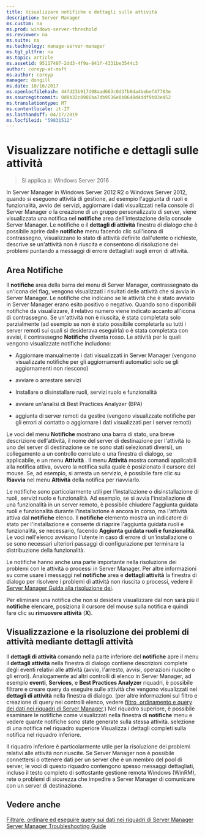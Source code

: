 ```yaml
---
title: Visualizzare notifiche e dettagli sulle attività
description: Server Manager
ms.custom: na
ms.prod: windows-server-threshold
ms.reviewer: na
ms.suite: na
ms.technology: manage-server-manager
ms.tgt_pltfrm: na
ms.topic: article
ms.assetid: 95117407-2dd3-4f9a-841f-4331be3544c3
author: coreyp-at-msft
ms.author: coreyp
manager: dongill
ms.date: 10/16/2017
ms.openlocfilehash: 44fd23b917d08aad663c0d3fb8da4bebef47783e
ms.sourcegitcommit: 0d0b32c8986ba7db9536e0b8648d4ddf9b03e452
ms.translationtype: MT
ms.contentlocale: it-IT
ms.lasthandoff: 04/17/2019
ms.locfileid: "59831512"
---
```

# <a name="view-task-details-and-notifications"></a>Visualizzare notifiche e dettagli sulle attività

>Si applica a: Windows Server 2016

In Server Manager in Windows Server 2012 R2 o Windows Server 2012, quando si eseguono attività di gestione, ad esempio l'aggiunta di ruoli e funzionalità, avvio dei servizi, aggiornare i dati visualizzati nella console di Server Manager o la creazione di un gruppo personalizzato di server, viene visualizzata una notifica nel **notifiche** area dell'intestazione della console Server Manager. Le notifiche e il **dettagli di attività** finestra di dialogo che è possibile aprire dalle **notifiche** menu facendo clic sull'icona di contrassegno, visualizzano lo stato di attività definite dall'utente o richieste, descrive se un'attività non è riuscita e consentono di risoluzione dei problemi puntando a messaggi di errore dettagliati sugli errori di attività.

## <a name="the-notifications-area"></a>Area Notifiche
Il **notifiche** area della barra dei menu di Server Manager, contrassegnato da un'icona del flag, vengono visualizzati i risultati delle attività che si avvia in Server Manager. Le notifiche che indicano se le attività che è stato avviato in Server Manager erano esito positivo o negativo. Quando sono disponibili notifiche da visualizzare, il relativo numero viene indicato accanto all'icona di contrassegno. Se un'attività non è riuscita, è stata completata solo parzialmente (ad esempio se non è stato possibile completarla su tutti i server remoti sui quali si desiderava eseguirla) o è stata completata con avvisi, il contrassegno **Notifiche** diventa rosso. Le attività per le quali vengono visualizzate notifiche includono:

-   Aggiornare manualmente i dati visualizzati in Server Manager (vengono visualizzate notifiche per gli aggiornamenti automatici solo se gli aggiornamenti non riescono)

-   avviare o arrestare servizi

-   Installare o disinstallare ruoli, servizi ruolo e funzionalità

-   avviare un'analisi di Best Practices Analyzer (BPA)

-   aggiunta di server remoti da gestire (vengono visualizzate notifiche per gli errori al contatto o aggiornare i dati visualizzati per i server remoti)

Le voci del menu **Notifiche** mostrano una barra di stato, una breve descrizione dell'attività, il nome del server di destinazione per l'attività (o uno dei server di destinazione se ne sono stati selezionati diversi), un collegamento a un controllo correlato o una finestra di dialogo, se applicabile, e un menu **Attività** . Il menu **Attività** mostra comandi applicabili alla notifica attiva, ovvero la notifica sulla quale è posizionato il cursore del mouse. Se, ad esempio, si arresta un servizio, è possibile fare clic su **Riavvia** nel menu **Attività** della notifica per riavviarlo.

Le notifiche sono particolarmente utili per l'installazione o disinstallazione di ruoli, servizi ruolo e funzionalità. Ad esempio, se si avvia l'installazione di una funzionalità in un server remoto, è possibile chiudere l'aggiunta guidata ruoli e funzionalità durante l'installazione è ancora in corso, ma l'attività attiva dal **notifiche** elenco. Il **notifiche** elemento mostra un indicatore di stato per l'installazione e consente di riaprire l'aggiunta guidata ruoli e funzionalità, se necessario, facendo **Aggiunta guidata ruoli e funzionalità**. Le voci nell'elenco avvisano l'utente in caso di errore di un'installazione o se sono necessari ulteriori passaggi di configurazione per terminare la distribuzione della funzionalità.

Le notifiche hanno anche una parte importante nella risoluzione dei problemi con le attività o processi in Server Manager. Per altre informazioni su come usare i messaggi nel **notifiche** area e **dettagli attività** la finestra di dialogo per risolvere i problemi di attività non riuscita o processi, vedere il [Server Manager Guida alla risoluzione dei](https://social.technet.microsoft.com/wiki/contents/articles/13443.windows-server-2012-server-manager-troubleshooting-guide-part-i-overview.aspx).

Per eliminare una notifica che non si desidera visualizzare dal non sarà più il **notifiche** elencare, posiziona il cursore del mouse sulla notifica e quindi fare clic su **rimuovere attività** (**X**).

## <a name="viewing-and-troubleshooting-tasks-by-using-task-details"></a>Visualizzazione e la risoluzione dei problemi di attività mediante dettagli attività
Il **dettagli di attività** comando nella parte inferiore del **notifiche** apre il menu il **dettagli attività** nella finestra di dialogo contiene descrizioni complete degli eventi relativi alle attività (avvio, l'arresto, avvisi, operazioni riuscite o gli errori). Analogamente ad altri controlli di elenco in Server Manager, ad esempio **eventi**, **Services**, e **Best Practices Analyzer** riquadri, è possibile filtrare e creare query da eseguire sulle attività che vengono visualizzati nei **dettagli di attività** nella finestra di dialogo. (per altre informazioni sul filtro e creazione di query nei controlli elenco, vedere [filtro, ordinamento e query dei dati nei riquadri di Server Manager](filter-sort-and-query-data-in-server-manager-tiles.md).) Nel riquadro superiore, è possibile esaminare le notifiche come visualizzati nella finestra di **notifiche** menu e vedere quante notifiche sono state generate sulla stessa attività. selezione di una notifica nel riquadro superiore Visualizza i dettagli completi sulla notifica nel riquadro inferiore.

Il riquadro inferiore è particolarmente utile per la risoluzione dei problemi relativi alle attività non riuscite. Se Server Manager non è possibile connettersi o ottenere dati per un server che è un membro del pool di server, le voci di questo riquadro contengono spesso messaggi dettagliati, incluso il testo completo di sottostante gestione remota Windows (WinRM), rete o problemi di sicurezza che impedire a Server Manager di comunicare con un server di destinazione.

## <a name="see-also"></a>Vedere anche
[Filtrare, ordinare ed eseguire query sui dati nei riquadri di Server Manager](filter-sort-and-query-data-in-server-manager-tiles.md)
[Server Manager Troubleshooting Guide](https://social.technet.microsoft.com/wiki/contents/articles/13443.windows-server-2012-server-manager-troubleshooting-guide-part-i-overview.aspx)

